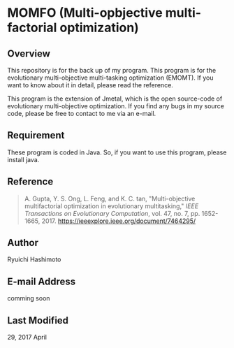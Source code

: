 MOMFO (Multi-opbjective multi-factorial optimization)
=====================================================

## Overview  

This repository is for the back up of my program.
This program is for the evolutionary multi-objective multi-tasking optimization (EMOMT).  If you want to know about it in detail,  please read the reference. 

This program is the extension of Jmetal, which is the open source-code of evolutionary multi-objective optimization. If you find any bugs in my source code, please be free to contact to me via an e-mail. 

## Requirement
These program is coded in Java.
So, if you want to use this program, please install java.

## Reference
> A. Gupta, Y. S. Ong, L. Feng, and K. C. tan, "Multi-objective multifactorial optimization in evolutionary multitasking,"  *IEEE Transactions on Evolutionary Computation*, vol. 47, no. 7, pp. 1652-1665, 2017.
https://ieeexplore.ieee.org/document/7464295/


## Author
Ryuichi Hashimoto

## E-mail Address
comming soon 

## Last Modified
29, 2017 April